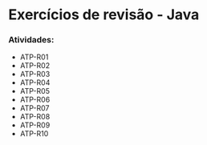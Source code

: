 <h1>Exercícios de revisão - Java</h1>
<h3>Atividades:</h3>
 
<ul>
  <li>ATP-R01</li>
  <li>ATP-R02</li>
  <li>ATP-R03</li>
  <li>ATP-R04</li>
  <li>ATP-R05</li>
  <li>ATP-R06</li>
  <li>ATP-R07</li>
  <li>ATP-R08</li>
  <li>ATP-R09</li>
  <li>ATP-R10</li>
</ul>
